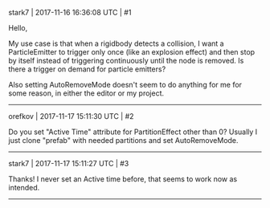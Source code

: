 stark7 | 2017-11-16 16:36:08 UTC | #1

Hello,

My use case is that when a rigidbody detects a collision, I want a ParticleEmitter to trigger only once (like an explosion effect) and then stop by itself instead of triggering continuously until the node is removed. Is there a trigger on demand for particle emitters?

Also setting AutoRemoveMode doesn't seem to do anything for me for some reason, in either the editor or my project.

-------------------------

orefkov | 2017-11-17 15:11:30 UTC | #2

Do you set "Active Time" attribute for PartitionEffect other than 0?
Usually I just clone "prefab" with needed partitions and set AutoRemoveMode.

-------------------------

stark7 | 2017-11-17 15:11:27 UTC | #3

Thanks! I never set an Active time before, that seems to work now as intended.

-------------------------

